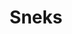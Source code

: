 ---
title: Sneks
crosslinks:
- livven
- snakes
- Michigan
- gifs
- tsunderesnakes
- pics
- unexpectedhogwarts
- Snek
- SneksWithArms
- funny
- SnakesWithHats
- WTF
- raresneks
- reptiles
- snek_irl
- NatureIsFuckingLit
- aww
- nocontext
- wholesomesneks
- ImaginaryAww
---